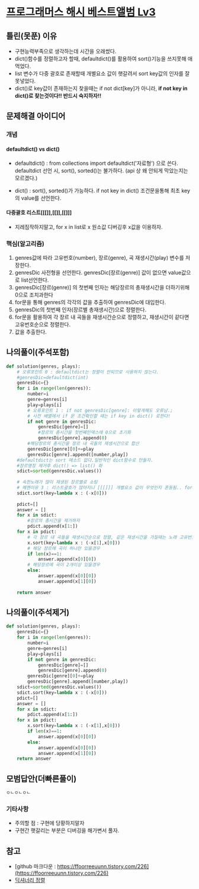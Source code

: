 
# [프로그래머스 해시 베스트앨범 Lv3](https://programmers.co.kr/learn/courses/30/lessons/42579)


## 틀린(못푼) 이유 
* 구현능력부족으로 생각하는데 시간을 오래썼다.
* dict()함수를 정렬하고자 할때, defaultdict()를 활용하여 sort()기능을 쓰지못해 애먹었다.
* list 변수가 다중 괄호로 존재할때 개별요소 값이 햇갈려서 sort key값의 인자를 잘못넣었다. 
* dict()로 key값이 존재하는지 찾을때는  if not dict[key]가 아니라,  <b> if not key in dict()로 찾는것이다!! 반드시 숙지하자!! </b>

## 문제해결 아이디어

### 개념

#### defaultdict() vs dict()
* defaultdict() : from collections import defaultdict('자료형') 으로 쓴다. defaultdict 선언 시, sort(), sorted()는 불가하다. (api 상 왜 안되게 막았는지는 모르겠다.)

* dict() : sort(), sorted()가 가능하다. if not key in dict() 조건문을통해 최초 key의 value를 선언한다. 

#### 다중괄호 리스트[[[]],[[]],[[]]] 
* 지레짐작하지말고, for x in list로 x 원소값 디버깅후 x값을 이용하자. 
 
### 핵심(알고리즘) 
1. genres값에 따라 고유번호(number), 장르(genre), 곡 재생시간(play) 변수를 저장한다.
2. genresDic 사전형을 선언한다. genresDic[장르(genre)] 값이 없으면 value값으로 list선언한다.
3. genresDic[장르(genre)] 의 첫번째 인자는 해당장르의 총재생시간을 더하기위해 0으로 조치과한다
4. for문을 통해 genres의 각각의 값을 추출하여 genresDic에 대입한다.
5. genresDic의 첫번째 인자(장르별 총재생시간)으로 정렬한다.
6. for문을 활용하여 각 장르 내 곡들을 재생시간순으로 정렬하고, 재생시간이 같다면 고유번호순으로 정렬한다.
7. 값을 추출한다. 


## 나의풀이(주석포함) 
```python
def solution(genres, plays):
    # 오류포인트 0 : defaultdict는 정렬이 안되므로 사용하지 않는다.
    #genresDic=defaultdict(int)
    genresDic={}
    for i in range(len(genres)):
        number=i
        genre=genres[i]
        play=plays[i]
        # 오류포인트 1 : if not genresDic[genre]: 이렇게해도 오류남.;
        # 사전 배열에서 if 문 조건확인할 때는 if key in dict() 로한다!
        if not genre in genresDic:
            genresDic[genre]=[]
            #장르의 총시간을 첫번째인덱스에 0으로 초기화
            genresDic[genre].append(0)
        #해당장르의 총시간을 장르 내 곡들의 재생시간으로 합산
        genresDic[genre][0]+=play    
        genresDic[genre].append([number,play])
    #defaultdict는 sort 메소드 없다.일반적인 dict함수로 만들자.
    #장르명칭 제거후 dict() => list() 화
    sdict=sorted(genresDic.values())
    
    # 속한노래가 많이 재생된 장르별로 소팅
    # 헤멘이유 3 : 리스트괄호가 많아지니 [[[]]] 개별요소 값이 무엇인지 혼동됨.. for x in list 로 x값을 구해봐서 계산하자!
    sdict.sort(key=lambda x : (-x[0]))
    
    pdict=[]
    answer = []
    for x in sdict:
        #장르의 총시간을 제거하자
        pdict.append(x[1:])
    for x in pdict:
        # 각 장르 내 곡들을 재생시간순으로 정렬, 같은 재생시간을 가질때는 노래 고유번호(index)순으로 절렬
        x.sort(key=lambda x : (-x[1],x[0]))
        # 해당 장르에 곡이 하나만 있을경우
        if len(x)==1:
            answer.append(x[0][0])
        # 해당장르에 곡이 2개이상 있을경우
        else:
            answer.append(x[0][0])
            answer.append(x[1][0])
 
    return answer
```

## 나의풀이(주석제거)
```python
def solution(genres, plays):
    genresDic={}
    for i in range(len(genres)):
        number=i
        genre=genres[i]
        play=plays[i]
        if not genre in genresDic:
            genresDic[genre]=[]
            genresDic[genre].append(0)
        genresDic[genre][0]+=play    
        genresDic[genre].append([number,play])
    sdict=sorted(genresDic.values())
    sdict.sort(key=lambda x : (-x[0]))    
    pdict=[]
    answer = []
    for x in sdict:
        pdict.append(x[1:])
    for x in pdict:
        x.sort(key=lambda x : (-x[1],x[0]))
        if len(x)==1:
            answer.append(x[0][0])
        else:
            answer.append(x[0][0])
            answer.append(x[1][0]) 
    return answer
```


## 모범답안(더빠른풀이)
```python
ㅇㄴㅇㄴㅇㄴ
```



### 기타사항
 * 주의할 점 : 구현에 당황하지말자
 * 구현간 햇갈리는 부분은 디버깅을 해가변서 풀자. 



## 참고
* [github 마크다운 : https://ffoorreeuunn.tistory.com/226](https://ffoorreeuunn.tistory.com/226)
* [딕셔너리 정렬](https://kkamikoon.tistory.com/138)


